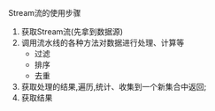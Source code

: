 Stream流的使用步骤
1. 获取Stream流(先拿到数据源)
2. 调用流水线的各种方法对数据进行处理、计算等
    - 过滤
    - 排序
    - 去重
3. 获取处理的结果,遍历,统计、收集到一个新集合中返回;
4. 获取结果
